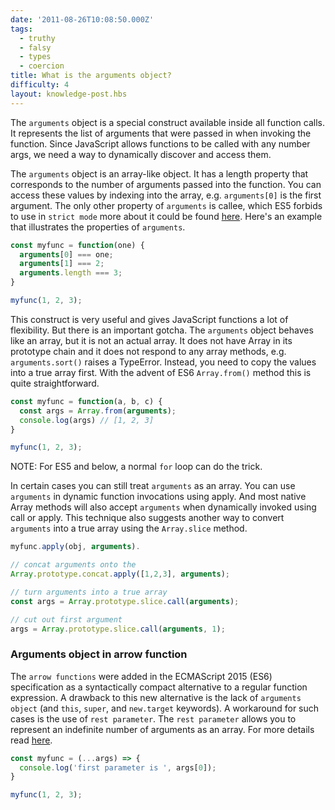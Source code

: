 ```yaml
---
date: '2011-08-26T10:08:50.000Z'
tags:
  - truthy
  - falsy
  - types
  - coercion
title: What is the arguments object?
difficulty: 4
layout: knowledge-post.hbs
---
```


The `arguments` object is a special construct available inside all function calls. It represents the list of arguments that were passed in when invoking the function. Since JavaScript allows functions to be called with any number args, we need a way to dynamically discover and access them.

The `arguments` object is an array-like object. It has a length property that corresponds to the number of arguments passed into the function. You can access these values by indexing into the array, e.g. `arguments[0]` is the first argument. The only other property of `arguments` is callee, which ES5 forbids to use in `strict mode` more about it could be found [here](https://developer.mozilla.org/en-US/docs/Web/JavaScript/Reference/Functions/arguments/callee). Here's an example that illustrates the properties of `arguments`.

```js
const myfunc = function(one) {
  arguments[0] === one;
  arguments[1] === 2;
  arguments.length === 3;
}

myfunc(1, 2, 3);
```

This construct is very useful and gives JavaScript functions a lot of flexibility. But there is an important gotcha. The `arguments` object behaves like an array, but it is not an actual array. It does not have Array in its prototype chain and it does not respond to any array methods, e.g. `arguments.sort()` raises a TypeError. Instead, you need to copy the values into a true array first. With the advent of ES6 `Array.from()` method this is quite straightforward.

```js
const myfunc = function(a, b, c) {
  const args = Array.from(arguments);
  console.log(args) // [1, 2, 3]
}

myfunc(1, 2, 3);
```

NOTE: For ES5 and below, a normal `for` loop can do the trick.

In certain cases you can still treat `arguments` as an array. You can use `arguments` in dynamic function invocations using apply. And most native Array methods will also accept `arguments` when dynamically invoked using call or apply. This technique also suggests another way to convert `arguments` into a true array using the `Array.slice` method.

```js
myfunc.apply(obj, arguments).

// concat arguments onto the
Array.prototype.concat.apply([1,2,3], arguments);

// turn arguments into a true array
const args = Array.prototype.slice.call(arguments);

// cut out first argument
args = Array.prototype.slice.call(arguments, 1);
```

### Arguments object in arrow function

The `arrow functions` were added in the ECMAScript 2015 (ES6) specification as a syntactically compact alternative to a regular function expression. A drawback to this new alternative is the lack of `arguments object` (and `this`, `super`, and `new.target` keywords). A workaround for such cases is the use of `rest parameter`. The `rest parameter` allows you to represent an indefinite number of arguments as an array. For more details read [here](https://developer.mozilla.org/en-US/docs/Web/JavaScript/Reference/Functions/rest_parameters).

```js
const myfunc = (...args) => {
  console.log('first parameter is ', args[0]);
}

myfunc(1, 2, 3);
```
